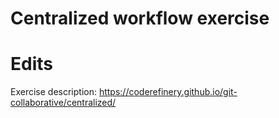 
# Centralized workflow exercise

# Edits 

Exercise description: https://coderefinery.github.io/git-collaborative/centralized/
